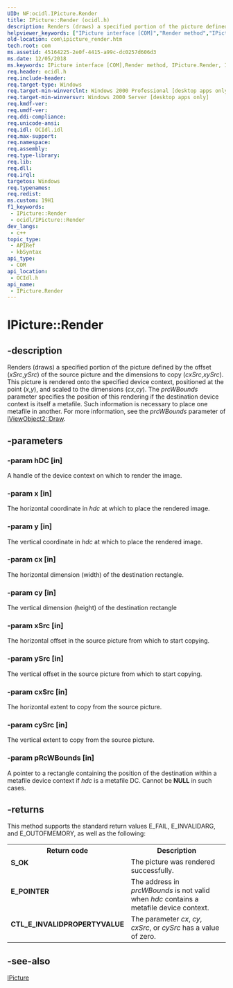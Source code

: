 ```yaml
---
UID: NF:ocidl.IPicture.Render
title: IPicture::Render (ocidl.h)
description: Renders (draws) a specified portion of the picture defined by the offset (xSrc,ySrc) of the source picture and the dimensions to copy (cxSrc,xySrc).
helpviewer_keywords: ["IPicture interface [COM]","Render method","IPicture.Render","IPicture::Render","Render","Render method [COM]","Render method [COM]","IPicture interface","_ctrl_ipicture_render","com.ipicture_render","ocidl/IPicture::Render"]
old-location: com\ipicture_render.htm
tech.root: com
ms.assetid: 45164225-2e0f-4415-a99c-dc0257d606d3
ms.date: 12/05/2018
ms.keywords: IPicture interface [COM],Render method, IPicture.Render, IPicture::Render, Render, Render method [COM], Render method [COM],IPicture interface, _ctrl_ipicture_render, com.ipicture_render, ocidl/IPicture::Render
req.header: ocidl.h
req.include-header: 
req.target-type: Windows
req.target-min-winverclnt: Windows 2000 Professional [desktop apps only]
req.target-min-winversvr: Windows 2000 Server [desktop apps only]
req.kmdf-ver: 
req.umdf-ver: 
req.ddi-compliance: 
req.unicode-ansi: 
req.idl: OCIdl.idl
req.max-support: 
req.namespace: 
req.assembly: 
req.type-library: 
req.lib: 
req.dll: 
req.irql: 
targetos: Windows
req.typenames: 
req.redist: 
ms.custom: 19H1
f1_keywords:
 - IPicture::Render
 - ocidl/IPicture::Render
dev_langs:
 - c++
topic_type:
 - APIRef
 - kbSyntax
api_type:
 - COM
api_location:
 - OCIdl.h
api_name:
 - IPicture.Render
---
```


# IPicture::Render


## -description

Renders (draws) a specified portion of the picture defined by the offset (<i>xSrc</i>,<i>ySrc</i>) of the source picture and the dimensions to copy (<i>cxSrc</i>,<i>xySrc</i>). This picture is rendered onto the specified device context, positioned at the point (<i>x</i>,<i>y</i>), and scaled to the dimensions (<i>cx</i>,<i>cy</i>). The <i>prcWBounds</i> parameter specifies the position of this rendering if the destination device context is itself a metafile. Such information is necessary to place one metafile in another. For more information, see the <i>prcWBounds</i> parameter of <a href="https://docs.microsoft.com/windows/desktop/api/oleidl/nf-oleidl-iviewobject-draw">IViewObject2::Draw</a>.

## -parameters

### -param hDC [in]

A handle of the device context on which to render the image.

### -param x [in]

The horizontal coordinate in <i>hdc</i> at which to place the rendered image.

### -param y [in]

The vertical coordinate in <i>hdc</i> at which to place the rendered image.

### -param cx [in]

The horizontal dimension (width) of the destination rectangle.

### -param cy [in]

The vertical dimension (height) of the destination rectangle

### -param xSrc [in]

The horizontal offset in the source picture from which to start copying.

### -param ySrc [in]

The vertical offset in the source picture from which to start copying.

### -param cxSrc [in]

The horizontal extent to copy from the source picture.

### -param cySrc [in]

The vertical extent to copy from the source picture.

### -param pRcWBounds [in]

A pointer to a rectangle containing the position of the destination within a metafile device context if <i>hdc</i> is a metafile DC. Cannot be <b>NULL</b> in such cases.

## -returns

This method supports the standard return values E_FAIL, E_INVALIDARG, and E_OUTOFMEMORY, as well as the following:

<table>
<tr>
<th>Return code</th>
<th>Description</th>
</tr>
<tr>
<td width="40%">
<dl>
<dt><b>S_OK</b></dt>
</dl>
</td>
<td width="60%">
The picture was rendered successfully.

</td>
</tr>
<tr>
<td width="40%">
<dl>
<dt><b>E_POINTER</b></dt>
</dl>
</td>
<td width="60%">
The address in <i>prcWBounds</i> is not valid when <i>hdc</i> contains a metafile device context.

</td>
</tr>
<tr>
<td width="40%">
<dl>
<dt><b>CTL_E_INVALIDPROPERTYVALUE</b></dt>
</dl>
</td>
<td width="60%">
The parameter <i>cx</i>, <i>cy</i>, <i>cxSrc</i>, or <i>cySrc</i> has a value of zero.

</td>
</tr>
</table>

## -see-also

<a href="https://docs.microsoft.com/windows/desktop/api/ocidl/nn-ocidl-ipicture">IPicture</a>

